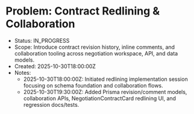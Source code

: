 # Problem: Contract Redlining & Collaboration
- Status: IN_PROGRESS
- Scope: Introduce contract revision history, inline comments, and collaboration tooling across negotiation workspace, API, and data models.
- Created: 2025-10-30T18:00:00Z
- Notes:
  - 2025-10-30T18:00:00Z: Initiated redlining implementation session focusing on schema foundation and collaboration flows.
  - 2025-10-30T19:30:00Z: Added Prisma revision/comment models, collaboration APIs, NegotiationContractCard redlining UI, and regression docs/tests.

